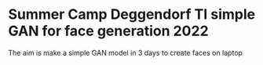 # Summer Camp Deggendorf TI simple GAN for face generation 2022
 The aim is make a simple GAN model in 3 days to create faces on laptop
